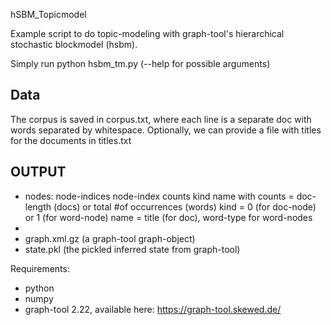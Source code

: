hSBM_Topicmodel

Example script to do topic-modeling with graph-tool's hierarchical stochastic blockmodel (hsbm).

Simply run 
python hsbm_tm.py
(--help for possible arguments)

## Data

The corpus is saved in corpus.txt, where each line is a separate doc with words separated by whitespace.
Optionally, we can provide a file with titles for the documents in titles.txt

## OUTPUT

- nodes: node-indices
node-index 	counts	kind	name
with counts = doc-length (docs) or total #of occurrences (words)
kind = 0 (for doc-node) or 1 (for word-node)
name = title (for doc), word-type for word-nodes
- 
- graph.xml.gz (a graph-tool graph-object)
- state.pkl (the pickled inferred state from graph-tool)


Requirements:
- python
- numpy
- graph-tool 2.22, available here: https://graph-tool.skewed.de/


